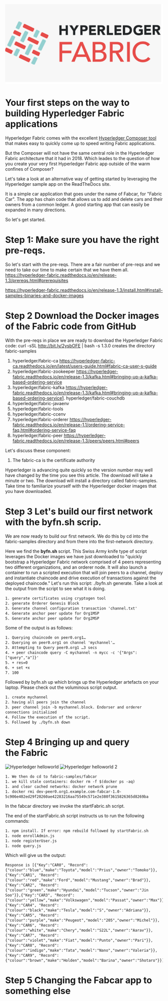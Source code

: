 
<img src="/Screen Shot 2018-12-30 at 08.48.23.png">

# Your first steps on the way to building Hyperledger Fabric applications

Hyperledger Fabric comes with the excellent <a href="https://hyperledger.github.io/composer/latest/installing/installing-index.html">Hyperledger Composer tool </a> that makes easy to quickly come up to speed writing Fabric applications.

But the Composer will not have the same central role in the Hyperledger Fabric architecture that it had in 2018. Which leades to the question of how you create your very first Hyperledger Fabric app outside of the warm confines of Composer?

Let's take a look at an alternative way of getting started by leveraging the Hyperledger sample app on the ReadTheDocs site. 

It is a simple car application that goes under the name of Fabcar, for "Fabric Car". The app has chain code that allows us to add and delete cars and their owners from a common ledger. A good starting app that can easily be expanded in many directions.

So let's get started.

# Step 1: Make sure you have the right pre-reqs.

So let's start with the pre-reqs. There are a fair number of pre-reqs and we need to take our time to make certain that we have them all. https://hyperledger-fabric.readthedocs.io/en/release-1.3/prereqs.html#prerequisites

https://hyperledger-fabric.readthedocs.io/en/release-1.3/install.html#install-samples-binaries-and-docker-images

# Step 2 Download the Docker images of the Fabric code from GitHub

With the pre-reqs in place we are ready to download the Hyperledger Fabric code: curl -sSL http://bit.ly/2ysbOFE | bash -s 1.3.0  creates the directory fabric-samples

1. hyperledger/fabric-ca   https://hyperledger-fabric-ca.readthedocs.io/en/latest/users-guide.html#fabric-ca-user-s-guide
1. hyperledger/fabric-zookeeper  https://hyperledger-fabric.readthedocs.io/en/release-1.3/kafka.html#bringing-up-a-kafka-based-ordering-service
1. hyperledger/fabric-kafka https://hyperledger-fabric.readthedocs.io/en/release-1.3/kafka.html#bringing-up-a-kafka-based-ordering-service1. hyperledger/fabric-couchdb
1. hyperledger/fabric-javaenv
1. hyperledger/fabric-tools
1. hyperledger/fabric-ccenv
1. hyperledger/fabric-orderer  https://hyperledger-fabric.readthedocs.io/en/release-1.1/ordering-service-faq.html#ordering-service-faq
1. hyperledger/fabric-peer  https://hyperledger-fabric.readthedocs.io/en/release-1.3/peers/peers.html#peers

Let's discuss these component:

1. The fabric-ca is the certificate authority

Hyperledger is advancing quite quickly so the version number may well have changed by the time you see this article.
The download will take a minute or two. The download will install a directory called fabric-samples. Take time to familiarize yourself with the Hyperledger docker images that you have downloaded.

# Step 3 Let's build our first network with the byfn.sh scrip.

We are now ready to build our first network. We do this by cd into the fabric-samples directory and from there into the first-network directory.

Here we find the <b>byfn.sh </b> script. This Swiss Army knife type of script leverages the Docker images we have just downloaded to "quickly bootstrap a Hyperledger Fabric network comprised of 4 peers representing two different organizations, and an orderer node. It will also launch a container to run a scripted execution that will join peers to a channel, deploy and instantiate chaincode and drive execution of transactions against the deployed chaincode."
Let's run this script: ./byfn.sh generate. Take a look at the output from the script to see what it is doing.

~~~~
1. generate certificates using cryptogen tool
2. generate Orderer Genesis Block
3. Generate channel configuration transaction 'channel.txt'
4. Generate anchor peer update for Org1MSP
5. Generate anchor peer update for Org2MSP
~~~~

Some of the output is as follows:

~~~~
1. Querying chaincode on peer0.org1…
2. Querying on peer0.org1 on channel 'mychannel'… 
3. Attempting to Query peer0.org1 …3 secs
4. + peer chaincode query -C mychannel -n mycc -c '{"Args":["query","a"]}'
5. + res=0
6. + set +x
7. 100
~~~~

Followed by byfn.sh up which brings up the Hyperledger artefacts on your laptop. Please check out the voluminous script output.

~~~~
1. create mychannel
2. having all peers join the channel
3. peer channel join -b mychannel.block. Endorser and orderer connections initialized
4. Follow the execution of the script.
5. Followed by ./byfn.sh down 
~~~~

# Step 4 Bringing up and query the Fabric

<img src="https://farm5.staticflickr.com/4525/26498674439_24631680fc_c.jpg" width="800" height="299" alt="Hyperledger helloworld">

<img src="https://farm5.staticflickr.com/4523/38243385192_3283c6031a_c.jpg" width="800" height="425" alt="Hyperledger helloworld 2">

~~~~
1. We then do cd to fabric-samples/fabcar
1. we kill stale containers: docker rm -f $(docker ps -aq) 
1. and clear cached networks: docker network prune
1. docker rmi dev-peer0.org1.example.com-fabcar-1.0-5c906e402ed29f20260ae42283216aa75549c571e2e380f3615826365d8269ba
~~~~

In the fabcar directory we invoke the startFabric.sh script.

The end of the startFabric.sh script instructs us to run the following commands:
~~~~
1. npm install. If error: npm rebuild followed by startFabric.sh
1. node enrollAdmin.js
1. node registerUser.js
1. node query.js
~~~~

Which will give us the output:

~~~~
Response is [{"Key":"CAR0", "Record":{"colour":"blue","make":"Toyota","model":"Prius","owner":"Tomoko"}},{"Key":"CAR1", "Record":{"colour":"red","make":"Ford","model":"Mustang","owner":"Brad"}},{"Key":"CAR2", "Record":{"colour":"green","make":"Hyundai","model":"Tucson","owner":"Jin Soo"}},{"Key":"CAR3", "Record":{"colour":"yellow","make":"Volkswagen","model":"Passat","owner":"Max"}},{"Key":"CAR4", "Record":{"colour":"black","make":"Tesla","model":"S","owner":"Adriana"}},{"Key":"CAR5", "Record":{"colour":"purple","make":"Peugeot","model":"205","owner":"Michel"}},{"Key":"CAR6", "Record":{"colour":"white","make":"Chery","model":"S22L","owner":"Aarav"}},{"Key":"CAR7", "Record":{"colour":"violet","make":"Fiat","model":"Punto","owner":"Pari"}},{"Key":"CAR8", "Record":{"colour":"indigo","make":"Tata","model":"Nano","owner":"Valeria"}},{"Key":"CAR9", "Record":{"colour":"brown","make":"Holden","model":"Barina","owner":"Shotaro"}}]
~~~~

# Step 5 Changing the Fabcar app to something else





